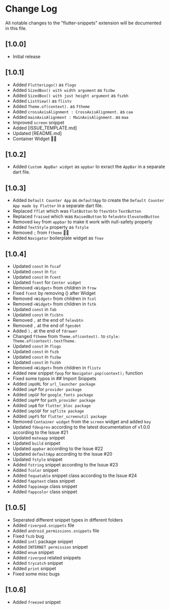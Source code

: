 # Change Log

All notable changes to the "flutter-snippets" extension will be documented in this file.

## [1.0.0]

- Initial release
## [1.0.1]

- Added `FlutterLogo()` as `flogo`
- Added `SizedBox() with width argument` as `fszbw`
- Added `SizedBox() with just height argument` as `fszbh`
- Added `ListView()` as `flistv`
- Added `Theme.of(context).` as `ftheme`
- Added `crossAxisAlignment : CrossAxisAlignment.` as `caa`
- Added `mainAxisAlignment : MainAxisAlignment.` as `maa`
- Improved `screen` snippet 
- Added [ISSUE_TEMPLATE.md]
- Updated [README.md]
- Container Widget 🐛🔨

## [1.0.2]

- Added `Custom AppBar widget` as `appbar` to exract the `AppBar` in a separate dart file.

## [1.0.3]

- Added `Default Counter App` as `defaultApp` to create the `Default Counter App made by Flutter` in a separate dart file.
- Replaced `fflat` which was `FlatButton` to `ftextbtn` `TextButton`  
- Replaced `fraised` which was `RaisedButton` to `felevbtn` `ElevatedButton`  
- Removed `key` from `appbar` to make it work with null-safety properly
- Added `TextStyle` property as `fstyle`
- Removed `;` from `ftheme`  🐛🔨
- Added `Navigator` boilerplate widget as `fnav`

## [1.0.4]

- Updated `const` in `fscaf`
- Updated `const` in `fic`
- Updated `const` in `fcent`
- Updated `fcent` for `Center widget`
- Removed `<Widget>` from children<Widget> in `frow`
- Fixed `fcent` by removing () after Widget
- Removed `<Widget>` from children<Widget> in `fcol`
- Removed `<Widget>` from children<Widget> in `fstk`
- Updated `const` in `fab`
- Updated `const` in `ficbtn`
- Removed `,` at the end of `felevbtn`
- Removed `,` at the end of `fgesdet`
- Added `),` at the end of  `fdrawer`
- Changed `ftheme` from `Theme.of(context).` to `style: Theme.of(context).textTheme.`
- Updated `const` in `flogo`
- Updated `const` in `fszb`
- Updated `const` in `fszbw`
- Updated `const` in `fszbh`
- Removed `<Widget>` from children<Widget> in `flistv`
- Added new snippet `fpop` for  `Navigator.pop(context);` function
- Fixed some typos in ## Import Snippets
- Added `impURL` for `url_launcher package`
- Added `impP` for `provider package`
- Added `impGF` for `google_fonts package`
- Added `impPP` for `path_provider package`
- Added `impB` for `flutter_bloc package`
- Added `impSQF` for `sqflite package`
- Added `impFS` for `flutter_screenutil package`
- Removed `Container widget` from the `screen` widget and added `key`
- Updated `fdevprev` according to the latest documentation of v1.0.0 according to the Issue #21
- Updated `mateapp` snippet
- Updated `build` snippet
- Updated `appbar` according to the Issue #22
- Updated `defaultApp` according to the Issue #20
- Updated `fstyle` snippet
- Added `fstring` snippet according to the Issue #23
- Added `fcolor` snippet
- Added `fequatable` snippet class according to the Issue #24
- Added `fapptext` class snippet
- Added `fappimage` class snippet
- Added `fappcolor` class snippet

## [1.0.5]

- Seperated different snippet types in different folders
- Added `riverpod.snippets` file
- Added `android_permissions.snippets` file
- Fixed `fszb` bug
- Added `intl` package snippet
- Added `INTERNET permission` snippet
- Added `enum` snippet
- Added `riverpod` related snippets
- Added `trycatch` snippet
- Added `print` snippet
- Fixed some misc bugs

## [1.0.6]

- Added `freezed` snippet